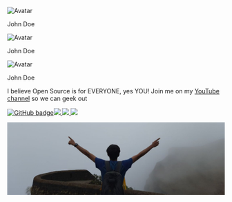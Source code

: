    

![Avatar](https://images.credly.com/size/680x680/images/be8fcaeb-c769-4858-b567-ffaaa73ce8cf/image.png)

John Doe

![Avatar](https://images.credly.com/size/680x680/images/be8fcaeb-c769-4858-b567-ffaaa73ce8cf/image.png)

John Doe

![Avatar](https://images.credly.com/size/680x680/images/be8fcaeb-c769-4858-b567-ffaaa73ce8cf/image.png)

John Doe

I believe Open Source is for EVERYONE, yes YOU! Join me on my [YouTube channel](http://youtube.com/eddiejaoude?sub_confirmation=1) so we can geek out

 [![GitHub badge](https://img.shields.io/github/followers/eddiejaoude?label-Followers&logo=GitHub&style=for-the-badge)](https://github.com/eddiejaoude?tab=followers)[![](https://img.shields.io/twitter/follow/eddiejaoude?label=Twitter&logo=twitter&style=for-the-badge) ](http://twitter.com/eddiejaoude)[![](https://img.shields.io/discord/699608417839286293?logo=discord&style=for-the-badge) ](https://discord.com/invite/j20s6Wu)[![](https://img.shields.io/youtube/views/21zRSHT5Hw8?label=YouTube&logo=YouTube&style=for-the-badge)](http://youtube.com/eddiejaoude?sub_confirmation=1)

![GitHub badge](mydp.jpg)
